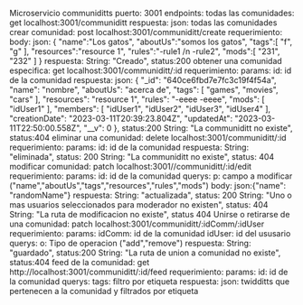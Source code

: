 Microservicio communiditts
puerto: 3001
endpoints:
todas las comunidades: 
    get  localhost:3001/communiditt
    respuesta:
        json: todas las comunidades
crear comunidad: 
    post  localhost:3001/communiditt/create
    requerimiento:
        body: 
            json:
            {
                "name":"Los gatos",
                "aboutUs":"somos los gatos",
                "tags":[
                    "f",
                    "g"
                ],
                "resources":"resource 1",
                "rules":"-rule1 /n -rule2",
                "mods":[
                    "231",
                    "232"
                ]
            }
    respuesta:
        String: "Creado", status:200
obtener una comunidad especifica:
    get localhost:3001/communiditt/:id
    requerimiento:
        params:
            id: id de la comunidad
    respuesta:
        json:
            {
                "_id": "640ce6fbd7e7fc3c19f4f54a",
                "name": "nombre",
                "aboutUs": "acerca de",
                "tags": [
                    "games",
                    "movies",
                    "cars"
                    ],
                "resources": "resource 1",
                "rules": "-eeee -eeee",
                "mods": [
                    "idUser1"
                    ],
                "members": [
                    "idUser1",
                    "idUser2",
                    "idUser3",
                    "idUser4"
                ],
                "creationDate": "2023-03-11T20:39:23.804Z",
                "updatedAt": "2023-03-11T22:50:00.558Z",
                "__v": 0
            }, status:200
        String: "La communiditt no existe", status:404
eliminar una comunidad:
    delete localhost:3001/communiditt/:id
    requerimiento:
        params:
            id: id de la comunidad
    respuesta:
        String: "eliminada", status: 200
        String: "La communiditt no existe", status: 404
modificar comunidad:
    patch localhost:3001//communiditt/:id/edit
    requerimiento:
        params:
            id: id de la comunidad
        querys:
            p: campo a modificar ("name","aboutUs","tags","resources","rules","mods")
        body:
            json:{"name": "randomName"}
    respuesta:
        String: "actualizada", status: 200
        String: "Uno o mas usuarios seleccionados para moderador no existen", status: 404
        String: "La ruta de modificacion no existe", status 404
Unirse o retirarse de una comunidad:
    patch localhost:3001/communiditt/:idComm/:idUser
    requerimiento:
        params:
            idComm: id de la comunidad
            idUser: id del ususario
        querys:
            o: Tipo de operacion ("add","remove")
    respuesta:
        String: "guardado", status:200
        String: "La ruta de union a comunidad no existe", status:404
feed de la comunidad:
    get http://localhost:3001/communiditt/:id/feed
    requerimiento:
        params:
            id: id de la comunidad
        querys:
            tags: filtro por etiqueta
    respuesta:
        json: twidditts que pertenecen a la comunidad y filtrados por etiqueta
